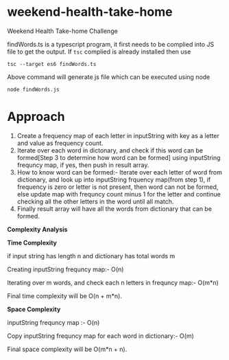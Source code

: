 # weekend-health-take-home
Weekend Health Take-home Challenge

findWords.ts is a typescript program, it first needs to be complied into JS file to get the output.
If `tsc` complied is already installed then use
```
tsc --target es6 findWords.ts
```
Above command will generate js file which can be executed using node
```
node findWords.js
```

# Approach

1. Create a frequency map of each letter in inputString with key as a letter and value as frequency count.
2. Iterate over each word in dictonary, and check if this word can be formed[Step 3 to determine how word can be formed] using inputString frequncy map, if yes, then push in result array.
3. How to know word can be formed:- Iterate over each letter of word from dictionary, and look up into inputString frquency map(from step 1), if frequency is zero or letter is not present, then word can not be formed, else update map with frequncy count minus 1 for the letter and continue checking all the other letters in the word until all match.
4. Finally result array will have all the words from dictionary that can be formed.

**Complexity Analysis**

**Time Complexity**

if input string has length n and dictionary has total words m

Creating inputString frequncy map:- O(n)

Iterating over m words, and check each n letters in frequncy map:- O(m*n)

Final time complexity will be O(n + m*n).

**Space Complexity**

inputString frequncy map :- O(n)

Copy inputString frequncy map for each word in dictionary:- O(m)

Final space complexity will be O(m*n + n).
